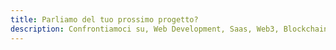 ```yaml
---
title: Parliamo del tuo prossimo progetto?
description: Confrontiamoci su, Web Development, Saas, Web3, Blockchain, Consumer app, b2b services
---
```

